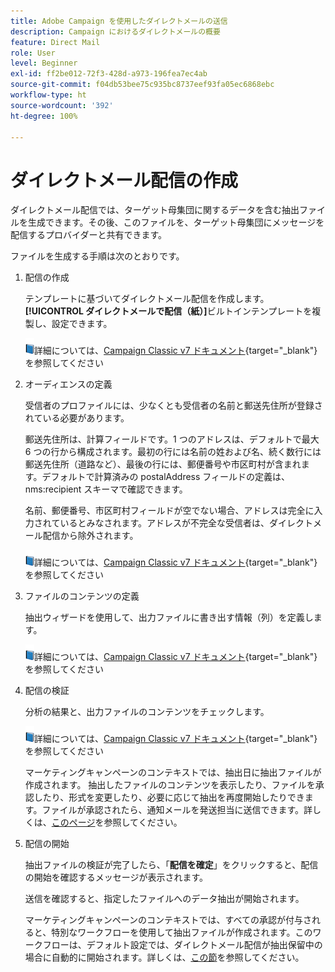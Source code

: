 ```yaml
---
title: Adobe Campaign を使用したダイレクトメールの送信
description: Campaign におけるダイレクトメールの概要
feature: Direct Mail
role: User
level: Beginner
exl-id: ff2be012-72f3-428d-a973-196fea7ec4ab
source-git-commit: f04db53bee75c935bc8737eef93fa05ec6868ebc
workflow-type: ht
source-wordcount: '392'
ht-degree: 100%

---
```


# ダイレクトメール配信の作成

ダイレクトメール配信では、ターゲット母集団に関するデータを含む抽出ファイルを生成できます。その後、このファイルを、ターゲット母集団にメッセージを配信するプロバイダーと共有できます。

ファイルを生成する手順は次のとおりです。

1. 配信の作成

   テンプレートに基づいてダイレクトメール配信を作成します。 **[!UICONTROL ダイレクトメールで配信（紙）]**&#x200B;ビルトインテンプレートを複製し、設定できます。

   ![](../assets/do-not-localize/book.png)詳細については、[Campaign Classic v7 ドキュメント](https://experienceleague.adobe.com/docs/campaign-classic/using/sending-messages/sending-direct-mail/creating-a-direct-mail-delivery.html?lang=ja){target="_blank"}を参照してください

1. オーディエンスの定義

   受信者のプロファイルには、少なくとも受信者の名前と郵送先住所が登録されている必要があります。

   郵送先住所は、計算フィールドです。1 つのアドレスは、デフォルトで最大 6 つの行から構成されます。最初の行には名前の姓および名、続く数行には郵送先住所（道路など）、最後の行には、郵便番号や市区町村が含まれます。デフォルトで計算済みの postalAddress フィールドの定義は、nms:recipient スキーマで確認できます。

   名前、郵便番号、市区町村フィールドが空でない場合、アドレスは完全に入力されているとみなされます。アドレスが不完全な受信者は、ダイレクトメール配信から除外されます。

   ![](../assets/do-not-localize/book.png)詳細については、[Campaign Classic v7 ドキュメント](https://experienceleague.adobe.com/docs/campaign-classic/using/sending-messages/key-steps-when-creating-a-delivery/steps-defining-the-target-population.html?lang=ja){target="_blank"}を参照してください

1. ファイルのコンテンツの定義

   抽出ウィザードを使用して、出力ファイルに書き出す情報（列）を定義します。

   ![](../assets/do-not-localize/book.png)詳細については、[Campaign Classic v7 ドキュメント](https://experienceleague.adobe.com/docs/campaign-classic/using/sending-messages/sending-direct-mail/defining-the-direct-mail-content.html?lang=ja){target="_blank"}を参照してください

1. 配信の検証

   分析の結果と、出力ファイルのコンテンツをチェックします。

   ![](../assets/do-not-localize/book.png)詳細については、[Campaign Classic v7 ドキュメント](https://experienceleague.adobe.com/docs/campaign-classic/using/sending-messages/sending-direct-mail/validating.html?lang=ja){target="_blank"}を参照してください

   マーケティングキャンペーンのコンテキストでは、抽出日に抽出ファイルが作成されます。 抽出したファイルのコンテンツを表示したり、ファイルを承認したり、形式を変更したり、必要に応じて抽出を再度開始したりできます。ファイルが承認されたら、通知メールを発送担当に送信できます。詳しくは、[このページ](https://experienceleague.adobe.com/docs/campaign/automation/campaign-orchestration/marketing-campaign-approval.html?lang=ja)を参照してください。

1. 配信の開始

   抽出ファイルの検証が完了したら、「**配信を確定**」をクリックすると、配信の開始を確認するメッセージが表示されます。

   送信を確認すると、指定したファイルへのデータ抽出が開始されます。

   マーケティングキャンペーンのコンテキストでは、すべての承認が付与されると、特別なワークフローを使用して抽出ファイルが作成されます。このワークフローは、デフォルト設定では、ダイレクトメール配信が抽出保留中の場合に自動的に開始されます。詳しくは、[この節](https://experienceleague.adobe.com/docs/campaign/automation/campaign-orchestration/marketing-campaign-deliveries.html?lang=ja)を参照してください。
